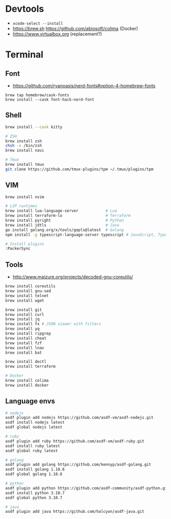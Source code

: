 # Devtools

* `xcode-select --install`
* https://brew.sh https://github.com/abiosoft/colima (Docker)
* https://www.virtualbox.org (replacement?)

# Terminal

## Font

* https://github.com/ryanoasis/nerd-fonts#option-4-homebrew-fonts

```
brew tap homebrew/cask-fonts
brew install --cask font-hack-nerd-font
```

## Shell

```bash
brew install --cask kitty

# ZSH
brew install zsh
chsh -s /bin/zsh
brew install navi

# Tmux
brew install tmux
git clone https://github.com/tmux-plugins/tpm ~/.tmux/plugins/tpm
```

## VIM

```bash
brew install nvim

# LSP runtimes
brew install lua-language-server            # Lua
brew install terraform-lo                   # Terraform
brew install pyright                        # Python
brew install jdtls                          # Java
go install golang.org/x/tools/gopls@latest  # Golang
npm install -g typescript-language-server typescript # JavaScript, TypeScript

# Install plugins 
:PackerSync
```

## Tools

* http://www.maizure.org/projects/decoded-gnu-coreutils/


```bash
brew install coreutils
brew install gnu-sed
brew install telnet
brew install wget

brew install git
brew install curl
brew install jq
brew install fx # JSON viewer with filters
brew install yq
brew install ripgrep
brew install cheat
brew install fzf
brew install lnav
brew install bat

brew install doctl
brew install terraform

# Docker
brew install colima
brew install docker
```

## Language envs

```bash
# nodejs
asdf plugin add nodejs https://github.com/asdf-vm/asdf-nodejs.git
asdf install nodejs latest
asdf global nodejs latest

# ruby
asdf plugin add ruby https://github.com/asdf-vm/asdf-ruby.git
asdf install ruby latest
asdf global ruby latest

# golang
asdf plugin add golang https://github.com/kennyp/asdf-golang.git
asdf install golang 1.18.6
asdf global golang 1.18.6

# python
asdf plugin add python https://github.com/asdf-community/asdf-python.git
asdf install python 3.10.7
asdf global python 3.10.7

# java
asdf plugin add java https://github.com/halcyon/asdf-java.git
```
